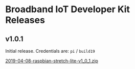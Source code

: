 # Broadband IoT Developer Kit Releases

## v1.0.1

Initial release.  Credentials are: `pi` / `build19`

[2019-04-08-raspbian-stretch-lite-v1_0_1.zip](https://iot-cdn.twilio.com/images/broadband_developer_kit/alfa/1.0.1/2019-04-08-raspbian-stretch-lite-v1_0_1.zip)

